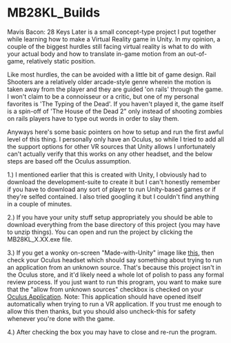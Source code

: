 # MB28KL_Builds

Mavis Bacon: 28 Keys Later is a small concept-type project I put together while learning how to make a Virtual Reality game in Unity.  In my opinion, a couple of the biggest hurdles still facing virtual reality is what to do with your actual body and how to translate in-game motion from an out-of-game, relatively static position.

Like most hurdles, the can be avoided with a little bit of game design.  Rail Shooters are a relatively older arcade-style genre wherein the motion is taken away from the player and they are guided 'on rails' through the game.  I won't claim to be a connoisseur or a critic, but one of my personal favorites is 'The Typing of the Dead'.  If you haven't played it, the game itself is a spin-off of 'The House of the Dead 2" only instead of shooting zombies on rails players have to type out words in order to slay them.

Anyways here's some basic pointers on how to setup and run the first awful level of this thing.  I personally only have an Oculus, so while I tried to add all the support options for other VR sources that Unity allows I unfortunately can't actually verify that this works on any other headset, and the below steps are based off the Oculus assumption.

1.) I mentioned earlier that this is created with Unity, I obviously had to download the development-suite to create it but I can't honestly remember if you have to download any sort of player to run Unity-based games or if they're selfed contained.  I also tried googling it but I couldn't find anything in a couple of minutes.

2.) If you have your unity stuff setup appropriately you should be able to download everything from the base directory of this project (you may have to unzip things).  You can open and run the project by clicking the MB28KL_X.XX.exe file.  

3.) If you get a wonky on-screen "Made-with-Unity" image like [this](http://imgur.com/TsQ4RcR), then check your Oculus headset which should say something about trying to run an application from an unknown source.  That's because this project isn't in the Oculus store, and it'd likely need a whole lot of polish to pass any formal review process.  If you just want to run this program, you want to make sure that the "allow from unknown sources" checkbox is checked on your [Oculus Application](http://imgur.com/B71JlSx).  Note:  This application should have opened itself automatically when trying to run a VR application.  If you trust me enough to allow this then thanks, but you should also uncheck-this for safety whenever you're done with the game.

4.) After checking the box you may have to close and re-run the program.
